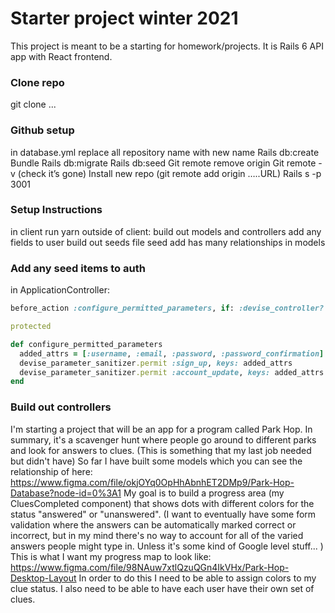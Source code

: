# Starter project winter 2021

This project is meant to be a starting for homework/projects.
It is Rails 6 API app with React frontend.
### Clone repo
git clone ...
### Github setup
in database.yml 
replace all repository name with new name
Rails db:create
Bundle
Rails db:migrate
Rails db:seed
Git remote remove origin
Git remote -v (check it’s gone)
Install new repo (git remote add origin …..URL)
Rails s -p 3001

### Setup Instructions
in client run yarn
outside of client:
build out models and controllers
add any fields to user
build out seeds file 
seed
add has many relationships in models

### Add any seed items to auth
in ApplicationController: 
```ruby 
before_action :configure_permitted_parameters, if: :devise_controller?

protected

def configure_permitted_parameters
  added_attrs = [:username, :email, :password, :password_confirmation]
  devise_parameter_sanitizer.permit :sign_up, keys: added_attrs
  devise_parameter_sanitizer.permit :account_update, keys: added_attrs
end
```
### Build out controllers



I'm starting a project that will be an app for a program called Park Hop. In summary, it's a scavenger hunt where people go around to different parks and look for answers to clues. (This is something that my last job needed but didn't have) So far I have built some models which you can see the relationship of here: https://www.figma.com/file/okjOYq0OpHhAbnhET2DMp9/Park-Hop-Database?node-id=0%3A1
My goal is to build a progress area (my CluesCompleted component) that shows dots with different colors for the status "answered" or "unanswered". (I want to eventually have some form validation where the answers can be automatically marked correct or incorrect, but in my mind there's no way to account for all of the varied answers people might type in. Unless it's some kind of Google level stuff... )
This is what I want my progress map to look like: https://www.figma.com/file/98NAuw7xtlQzuQGn4IkVHx/Park-Hop-Desktop-Layout
In order to do this I need to be able to assign colors to my clue status. I also need to be able to have each user have their own set of clues. 
